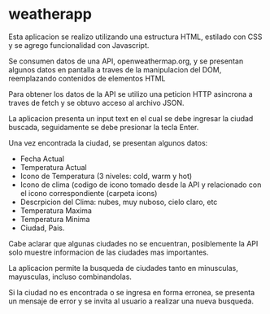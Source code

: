 # weatherapp

Esta aplicacion se realizo utilizando una estructura HTML, estilado con CSS y se agrego funcionalidad con Javascript.

Se consumen datos de una API, openweathermap.org, y se presentan algunos datos en pantalla a traves de la manipulacion del DOM, reemplazando contenidos de elementos HTML

Para obtener los datos de la API se utilizo una peticion HTTP asincrona a traves de fetch y se obtuvo acceso al archivo JSON.

La aplicacion presenta un input text en el cual se debe ingresar la ciudad buscada, seguidamente se debe presionar la tecla Enter.

Una vez encontrada la ciudad, se presentan algunos datos:

- Fecha Actual
- Temperatura Actual
- Icono de Temperatura (3 niveles: cold, warm y hot)
- Icono de clima (codigo de icono tomado desde la API y relacionado con el icono correspondiente (carpeta icons)
- Descrpicion del Clima: nubes, muy nuboso, cielo claro, etc
- Temperatura Maxima
- Temperatura Minima
- Ciudad, Pais.

Cabe aclarar que algunas ciudades no se encuentran, posiblemente la API solo muestre informacion de las ciudades mas importantes.

La aplicacion permite la busqueda de ciudades tanto en minusculas, mayusculas, incluso combinandolas.

Si la ciudad no es encontrada o se ingresa en forma erronea, se presenta un mensaje de error y se invita al usuario a realizar una nueva busqueda.
